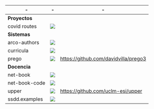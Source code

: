 | - | - | - |
|---------------|-----------------------------------------------------------------------------------------|--|
| **Proyectos** |                                                                                         | |
| covid routes  | ![](https://img.shields.io/website?url=https%3A%2F%2Fpike.esi.uclm.es%3A7166%2F)        | |
| **Sistemas**  |                                                                                         | |
| arco-authors  | ![](https://github.com/UCLM-ARCO/arco-authors/workflows/Docker%20image/badge.svg)       | |
| curricula     | ![](https://github.com/UCLM-ARCO/curricula/workflows/process-pull-request/badge.svg)    | |
| prego         | ![](https://github.com/davidvilla/prego3/workflows/test/badge.svg)                      | https://github.com/davidvilla/prego3 |
| **Docencia**  |                                                                                         | |
| net-book      | ![](https://github.com/UCLM-ARCO/net-book/workflows/latex-compile/badge.svg)            | |
| net-book-code | ![](https://img.shields.io/website?url=https%3A%2F%2Fgithub.com%2Fuclm-arco%2Fnet-book-code) |
| upper         | ![](https://github.com/UCLM-ESI/upper/workflows/test/badge.svg)                         | https://github.com/uclm-esi/upper |
| ssdd.examples | ![](https://img.shields.io/website?url=https%3A%2F%2Fgithub.com%2FUCLM-esi%2Fssdd.examples)  |                                   |
